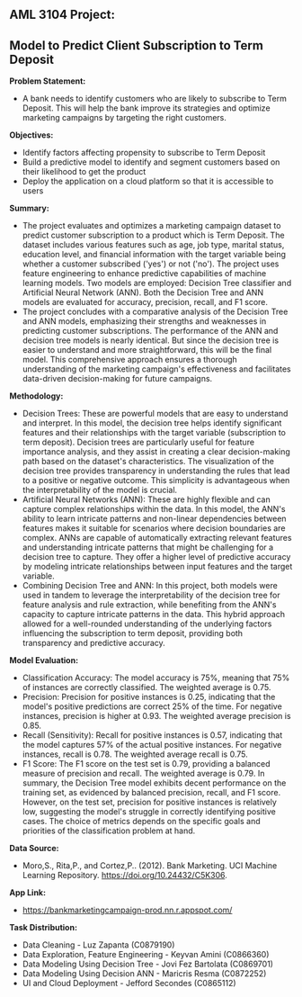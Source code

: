 ## <b>AML 3104 Project:</b>
## <b>Model to Predict Client Subscription to Term Deposit</b>

<b>Problem Statement:</b>
- A bank needs to identify customers who are likely to subscribe to Term Deposit. This will help the bank improve its strategies and optimize marketing campaigns by targeting the right customers.

<b>Objectives:</b>
- Identify factors affecting propensity to subscribe to Term Deposit
- Build a predictive model to identify and segment customers based on their likelihood to get the product
- Deploy the application on a cloud platform so that it is accessible to users

<b>Summary:</b>
- The project evaluates and optimizes a marketing campaign dataset to predict customer subscription to a product which is Term Deposit. The dataset includes various features such as age, job type, marital status, education level, and financial information with the target variable being whether a customer subscribed ('yes') or not ('no'). The project uses feature engineering to enhance predictive capabilities of machine learning models. Two models are employed: Decision Tree classifier and Artificial Neural Network (ANN). Both the Decision Tree  and ANN models are evaluated for accuracy, precision, recall, and F1 score.
- The project concludes with a comparative analysis of the Decision Tree and ANN models, emphasizing their strengths and weaknesses in predicting customer subscriptions. The performance of the ANN and decision tree models is nearly identical. But since the decision tree is easier to understand and more straightforward, this will be the final model. This comprehensive approach ensures a thorough understanding of the marketing campaign's effectiveness and facilitates data-driven decision-making for future campaigns.

<b>Methodology:</b>
- Decision Trees: These are powerful models that are easy to understand and interpret. In this model, the decision tree helps identify significant features and their relationships with the target variable (subscription to term deposit). Decision trees are particularly useful for feature importance analysis, and they assist in creating a clear decision-making path based on the dataset's characteristics. The visualization of the decision tree provides transparency in understanding the rules that lead to a positive or negative outcome. This simplicity is advantageous when the interpretability of the model is crucial.
- Artificial Neural Networks (ANN): These are highly flexible and can capture complex relationships within the data. In this model, the ANN's ability to learn intricate patterns and non-linear dependencies between features makes it suitable for scenarios where decision boundaries are complex. ANNs are capable of automatically extracting relevant features and understanding intricate patterns that might be challenging for a decision tree to capture. They offer a higher level of predictive accuracy by modeling intricate relationships between input features and the target variable.
- Combining Decision Tree and ANN: In this project, both models were used in tandem to leverage the interpretability of the decision tree for feature analysis and rule extraction, while benefiting from the ANN's capacity to capture intricate patterns in the data. This hybrid approach allowed for a well-rounded understanding of the underlying factors influencing the subscription to term deposit, providing both transparency and predictive accuracy.

<b>Model Evaluation:</b>
- Classification Accuracy: The model accuracy is 75%, meaning that 75% of instances are correctly classified. The weighted average is 0.75.
- Precision: Precision for positive instances is 0.25, indicating that the model's positive predictions are correct 25% of the time. For negative instances, precision is higher at 0.93. The weighted average precision is 0.85.
- Recall (Sensitivity): Recall for positive instances is 0.57, indicating that the model captures 57% of the actual positive instances. For negative instances, recall is 0.78. The weighted average recall is 0.75.
- F1 Score: The F1 score on the test set is 0.79, providing a balanced measure of precision and recall. The weighted average is 0.79.
In summary, the Decision Tree model exhibits decent performance on the training set, as evidenced by balanced precision, recall, and F1 score. However, on the test set, precision for positive instances is relatively low, suggesting the model's struggle in correctly identifying positive cases. The choice of metrics depends on the specific goals and priorities of the classification problem at hand.

<b>Data Source:</b>
- Moro,S., Rita,P., and Cortez,P.. (2012). Bank Marketing. UCI Machine Learning Repository. https://doi.org/10.24432/C5K306.

<b>App Link:</b>
- https://bankmarketingcampaign-prod.nn.r.appspot.com/

<b>Task Distribution:</b>
- Data Cleaning - Luz Zapanta (C0879190)
- Data Exploration, Feature Engineering - Keyvan Amini (C0866360)
- Data Modeling Using Decision Tree - Jovi Fez Bartolata (C0869701)
- Data Modeling Using Decision ANN - Maricris Resma (C0872252)
- UI and Cloud Deployment - Jefford Secondes (C0865112)

